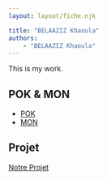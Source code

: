 ```yaml
---
layout: layout/fiche.njk

title: "BELAAZIZ Khaoula"
authors:
    - "BELAAZIZ Khaoula"
---
```


This is my work.

## POK & MON

* [POK](./pok)
* [MON](./mon)

## Projet

[Notre Projet](../../20XX-20YY/_projets/notre-projet)
